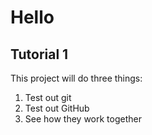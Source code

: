 # Hello
## Tutorial 1
This project will do three things:
1. Test out git
2. Test out GitHub
3. See how they work together
